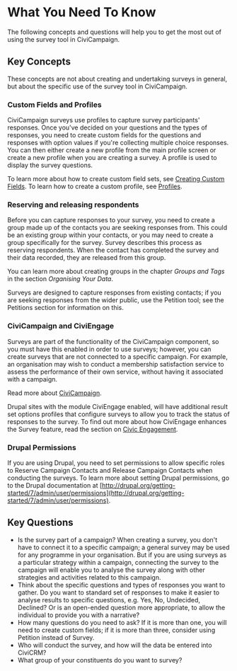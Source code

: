 # What You Need To Know

The following concepts and questions will help you to get the most out
of using the survey tool in CiviCampaign.

## Key Concepts

These concepts are not about creating and undertaking surveys in
general, but about the specific use of the survey tool in CiviCampaign.

### Custom Fields and Profiles

CiviCampaign surveys use profiles to capture survey participants'
responses. Once you've decided on your questions and the types of
responses, you need to create custom fields for the questions and
responses with option values if you're collecting multiple choice
responses. You can then either create a new profile from the main
profile screen or create a new profile when you are creating a survey. A
profile is used to display the survey questions.

To learn more about how to create custom field sets, see [Creating Custom Fields](../organising-your-data/creating-custom-fields.md). To learn how to create a custom profile, see [Profiles](../organising-your-data/profiles.md).

### Reserving and releasing respondents

Before you can capture responses to your survey, you need to create a
group made up of the contacts you are seeking responses from. This could
be an existing group within your contacts, or you may need to create a
group specifically for the survey. Survey describes this process as
reserving respondents. When the contact has completed the survey and
their data recorded, they are released from this group.

You can learn more about creating groups in the chapter *Groups and Tags*
in the section *Organising Your Data*.

Surveys are designed to capture responses from existing contacts; if you
are seeking responses from the wider public, use the Petition tool; see
the Petitions section for information on this.

### CiviCampaign and CiviEngage

Surveys are part of the functionality of the CiviCampaign component, so
you must have this enabled in order to use surveys; however, you can
create surveys that are not connected to a specific campaign. For
example, an organisation may wish to conduct a membership satisfaction
service to assess the performance of their own service, without having
it associated with a campaign.

Read more about [CiviCampaign](../campaign/what-is-civicampaign.md).

Drupal sites with the module CiviEngage enabled, will have additional result set options profiles that configure surveys to allow you to track the status of responses to the survey. To find out more about how CiviEngage enhances the Survey feature, read the section on [Civic Engagement](../civic-engagement/what-is-civiengage.md).

### Drupal Permissions

If you are using Drupal, you need to set permissions to allow specific
roles to Reserve Campaign Contacts and Release Campaign Contacts when
conducting the surveys. To learn more about setting Drupal permissions,
go to the Drupal documentation at
[http://drupal.org/getting-started/7/admin/user/permissions](http://drupal.org/getting-started/7/admin/user/permissions).

## Key Questions

-   Is the survey part of a campaign? When creating a survey, you don't
    have to connect it to a specific campaign; a general survey may be
    used for any programme in your organisation. But if you are using
    surveys as a particular strategy within a campaign, connecting the
    survey to the campaign will enable you to analyse the survey along
    with other strategies and activities related to this campaign.
-   Think about the specific questions and types of responses you want
    to gather. Do you want to standard set of responses to make it
    easier to analyse results to specific questions, e.g. Yes, No,
    Undecided, Declined? Or is an open-ended question more appropriate,
    to allow the individual to provide you with a narrative?
-   How many questions do you need to ask? If it is more than one, you
    will need to create custom fields; if it is more than three,
    consider using Petition instead of Survey.
-   Who will conduct the survey, and how will the data be entered into
    CiviCRM?
-   What group of your constituents do you want to survey?



